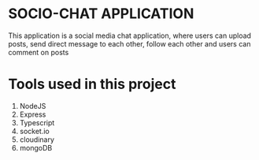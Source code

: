 # SOCIO-CHAT APPLICATION

This application is a social media chat application, where users can upload posts, send direct message to each other, follow each other and users can comment on posts

# Tools used in this project

1. NodeJS
2. Express
3. Typescript
4. socket.io
5. cloudinary
6. mongoDB

